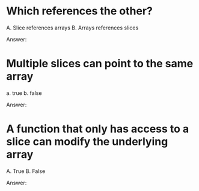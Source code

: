# Which references the other?

A. Slice references arrays
B. Arrays references slices

Answer:

# Multiple slices can point to the same array

a. true
b. false

Answer:

# A function that only has access to a slice can modify the underlying array

A. True
B. False

Answer:
